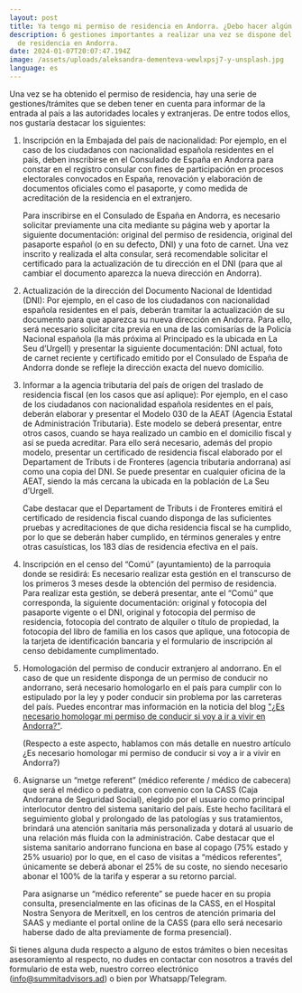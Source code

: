 ```yaml
---
layout: post
title: Ya tengo mi permiso de residencia en Andorra. ¿Debo hacer algún trámite más?
description: 6 gestiones importantes a realizar una vez se dispone del permiso
  de residencia en Andorra.
date: 2024-01-07T20:07:47.194Z
image: /assets/uploads/aleksandra-dementeva-wewlxpsj7-y-unsplash.jpg
language: es
---
```

Una vez se ha obtenido el permiso de residencia, hay una serie de gestiones/trámites que se deben tener en cuenta para informar de la entrada al país a las autoridades locales y extranjeras. De entre todos ellos, nos gustaría destacar los siguientes:

1. Inscripción en la Embajada del país de nacionalidad: Por ejemplo, en el caso de los ciudadanos con nacionalidad española residentes en el país, deben inscribirse en el Consulado de España en Andorra para constar en el registro consular con fines de participación en procesos electorales convocados en España, renovación y elaboración de documentos oficiales como el pasaporte, y como medida de acreditación de la residencia en el extranjero.

   Para inscribirse en el Consulado de España en Andorra, es necesario solicitar previamente una cita mediante su página web y aportar la siguiente documentación: original del permiso de residencia, original del pasaporte español (o en su defecto, DNI) y una foto de carnet. Una vez inscrito y realizada el alta consular, será recomendable solicitar el certificado para la actualización de tu dirección en el DNI (para que al cambiar el documento aparezca la nueva dirección en Andorra).
2. Actualización de la dirección del Documento Nacional de Identidad (DNI): Por ejemplo, en el caso de los ciudadanos con nacionalidad española residentes en el país, deberán tramitar la actualización de su documento para que aparezca su nueva dirección en Andorra. Para ello, será necesario solicitar cita previa en una de las comisarías de la Policía Nacional española (la más próxima al Principado es la ubicada en La Seu d’Urgell) y presentar la siguiente documentación: DNI actual, foto de carnet reciente y certificado emitido por el Consulado de España de Andorra donde se refleje la dirección exacta del nuevo domicilio.
3. Informar a la agencia tributaria del país de origen del traslado de residencia fiscal (en los casos que así aplique): Por ejemplo, en el caso de los ciudadanos con nacionalidad española residentes en el país, deberán elaborar y presentar el Modelo 030 de la AEAT (Agencia Estatal de Administración Tributaria). Este modelo se deberá presentar, entre otros casos, cuando se haya realizado un cambio en el domicilio fiscal y así se pueda acreditar. Para ello será necesario, además del propio modelo, presentar un certificado de residencia fiscal elaborado por el Departament de Tributs i de Fronteres (agencia tributaria andorrana) así como una copia del DNI. Se puede presentar en cualquier oficina de la AEAT, siendo la más cercana la ubicada en la población de La Seu d’Urgell.

   Cabe destacar que el Departament de Tributs i de Fronteres emitirá el certificado de residencia fiscal cuando disponga de las suficientes pruebas y acreditaciones de que dicha residencia fiscal se ha cumplido, por lo que se deberán haber cumplido, en términos generales y entre otras casuísticas, los 183 días de residencia efectiva en el país.
4. Inscripción en el censo del “Comú” (ayuntamiento) de la parroquia donde se residirá: Es necesario realizar esta gestión en el transcurso de los primeros 3 meses desde la obtención del permiso de residencia. Para realizar esta gestión, se deberá presentar, ante el “Comú” que corresponda, la siguiente documentación: original y fotocopia del pasaporte vigente o el DNI, original y fotocopia del permiso de residencia, fotocopia del contrato de alquiler o título de propiedad, la fotocopia del libro de familia en los casos que aplique, una fotocopia de la tarjeta de identificación bancaria y el formulario de inscripción al censo debidamente cumplimentado.
5. Homologación del permiso de conducir extranjero al andorrano. En el caso de que un residente disponga de un permiso de conducir no andorrano, será necesario homologarlo en el país para cumplir con lo estipulado por la ley y poder conducir sin problema por las carreteras del país. Puedes encontrar mas información en la noticia del blog ["¿Es necesario homologar mi permiso de conducir si voy a ir a vivir en Andorra?"](https://summitadvisors.ad/es/blog/2022-03-01-homologar-permiso-conducir).

   (Respecto a este aspecto, hablamos con más detalle en nuestro artículo ¿Es necesario homologar mi permiso de conducir si voy a ir a vivir en Andorra?)
6. Asignarse un “metge referent” (médico referente / médico de cabecera) que será el médico o pediatra, con convenio con la CASS (Caja Andorrana de Seguridad Social), elegido por el usuario como principal interlocutor dentro del sistema sanitario del país. Este hecho facilitará el seguimiento global y prolongado de las patologías y sus tratamientos, brindará una atención sanitaria más personalizada y dotará al usuario de una relación más fluida con la administración. Cabe destacar que el sistema sanitario andorrano funciona en base al copago (75% estado y 25% usuario) por lo que, en el caso de visitas a “médicos referentes”, únicamente se deberá abonar el 25% de su coste, no siendo necesario abonar el 100% de la tarifa y esperar a su retorno parcial.

   Para asignarse un “médico referente” se puede hacer en su propia consulta, presencialmente en las oficinas de la CASS, en el Hospital Nostra Senyora de Meritxell, en los centros de atención primaria del SAAS y mediante el portal online de la CASS (para ello será necesario haberse dado de alta previamente de forma presencial).

Si tienes alguna duda respecto a alguno de estos trámites o bien necesitas asesoramiento al respecto, no dudes en contactar con nosotros a través del formulario de esta web, nuestro correo electrónico (info@summitadvisors.ad) o bien por Whatsapp/Telegram.
